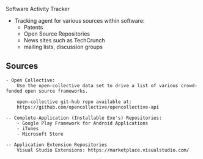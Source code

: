 
Software Activity Tracker 

- Tracking agent for various sources within software:
    - Patents
    - Open Source Repositories
    - News sites such as TechCrunch
    - mailing lists, discussion groups
    


## Sources

    - Open Collective:
        Use the open-collective data set to drive a list of various crowd-funded open source frameworks. 

        open-collective git-hub repo available at: 
        https://github.com/opencollective/opencollective-api
		
	-- Complete-Application (Installable Exe's) Repositories:
	    - Google Play Framework for Android Applications 
	    - iTunes
	    - Microsoft Store

    -- Application Extension Repositories
        Visual Studio Extensions: https://marketplace.visualstudio.com/